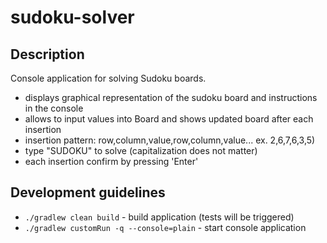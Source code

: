# sudoku-solver
## Description
Console application for solving Sudoku boards. 
* displays graphical representation of the sudoku board and instructions in the console
* allows to input values into Board and shows updated board after each insertion
* insertion pattern: row,column,value,row,column,value... ex. 2,6,7,6,3,5)
* type "SUDOKU" to solve (capitalization does not matter)
* each insertion confirm by pressing 'Enter'

## Development guidelines
* `./gradlew clean build` - build application (tests will be triggered)
* `./gradlew customRun -q --console=plain` - start console application
